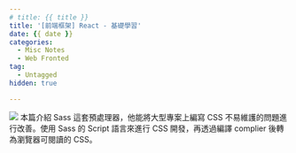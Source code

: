 ```yaml
---
# title: {{ title }}
title: '[前端框架] React - 基礎學習'
date: {{ date }}
categories:
  - Misc Notes
  - Web Fronted
tag:
  - Untagged
hidden: true

---
```


![](https://i.imgur.com/banner/scss.png)
本篇介紹 Sass 這套預處理器，他能將大型專案上編寫 CSS 不易維護的問題進行改善。使用 Sass 的 Script 語言來進行 CSS 開發，再透過編譯 complier 後轉為瀏覽器可閱讀的 CSS。

<!-- more -->